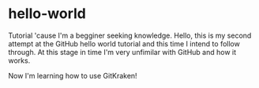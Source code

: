 # hello-world
Tutorial 'cause I'm a begginer seeking knowledge.
Hello, this is my second attempt at the GitHub hello world tutorial and this time I intend to follow through. At this stage in time I'm very unfimilar with GitHub and how it works.

Now I'm learning how to use GitKraken!
